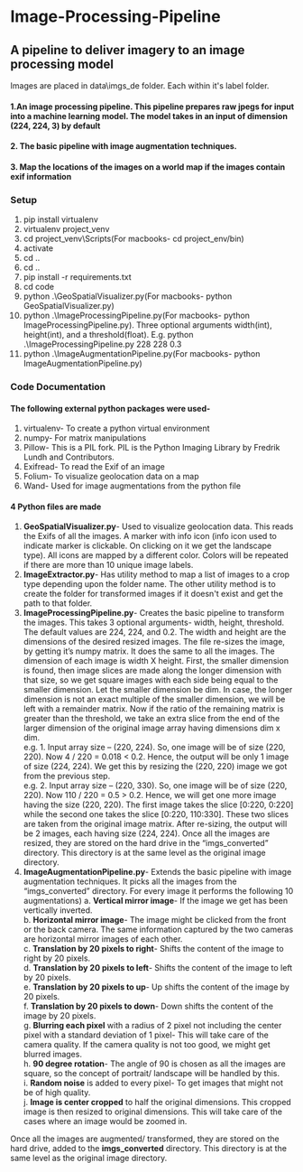 # Image-Processing-Pipeline

## A pipeline to deliver imagery to an image processing model
Images are placed in data\imgs_de folder. Each within it's label folder.
#### 1.An image processing pipeline. This pipeline prepares raw jpegs for input into a machine learning model. The model takes in an input of dimension (224, 224, 3) by default
#### 2. The basic pipeline with image augmentation techniques.
#### 3. Map the locations of the images on a world map if the images contain exif information

### Setup
1) pip install virtualenv
2) virtualenv project_venv
3) cd project_venv\Scripts(For macbooks- cd project_env/bin)
4) activate
5) cd ..
6) cd ..
7) pip install -r requirements.txt
8) cd code
9) python .\GeoSpatialVisualizer.py(For macbooks- python GeoSpatialVisualizer.py)
10) python .\ImageProcessingPipeline.py(For macbooks- python ImageProcessingPipeline.py). Three
optional arguments width(int), height(int), and a threshold(float). E.g. python
.\ImageProcessingPipeline.py 228 228 0.3
11) python .\ImageAugmentationPipeline.py(For macbooks- python ImageAugmentationPipeline.py)

### Code Documentation

#### The following external python packages were used-
1)	virtualenv- To create a python virtual environment
2)	numpy- For matrix manipulations
3)	Pillow- This is a PIL fork. PIL is the Python Imaging Library by Fredrik Lundh and Contributors.
4)	Exifread- To read the Exif of an image
5)	Folium- To visualize geolocation data on a map
6)	Wand- Used for image augmentations from the python file

#### 4 Python files are made
1)	**GeoSpatialVisualizer.py**- Used to visualize geolocation data. This reads the Exifs of all the images. A marker with info icon (info icon used to indicate marker is clickable. On clicking on it we get the landscape type). All icons are mapped by a different color. Colors will be repeated if there are more than 10 unique image labels.  
2)	**ImageExtractor.py**- Has utility method to map a list of images to a crop type depending upon the folder name. The other utility method is to create the folder for transformed images if it doesn't exist and get the path to that folder.
3)	**ImageProcessingPipeline.py**- Creates the basic pipeline to transform the images. This takes 3 optional arguments- width, height, threshold. The default values are 224, 224, and 0.2. The width and height are the dimensions of the desired resized images. The file re-sizes the image, by getting it’s numpy matrix. It does the same to all the images. The dimension of each image is width X height. First, the smaller dimension is found, then image slices are made along the longer dimension with that size, so we get square images with each side being equal to the smaller dimension. Let the smaller dimension be dim. In case, the longer dimension is not an exact multiple of the smaller dimension, we will be left with a remainder matrix. Now if the ratio of the remaining matrix is greater than the threshold, we take an extra slice from the end of the larger dimension of the original image array having dimensions dim x dim.<br/> 
e.g. 1. Input array size – (220, 224). So, one image will be of size (220, 220). Now 4 / 220 = 0.018 < 0.2. Hence, the output will be only 1 image of size (224, 224). We get this by resizing the (220, 220) image we got from the previous step. <br/>
e.g. 2. Input array size – (220, 330). So, one image will be of size (220, 220). Now 110 / 220 = 0.5 > 0.2. Hence, we will get one more image having the size (220, 220). The first image takes the slice [0:220, 0:220] while the second one takes the slice [0:220, 110:330]. These two slices are taken from the original image matrix. After re-sizing, the output will be 2 images, each having size (224, 224). 
Once all the images are resized, they are stored on the hard drive in the “imgs_converted” directory. This directory is at the same level as the original image directory. 
4)	**ImageAugmentationPipeline.py**- Extends the basic pipeline with image augmentation techniques. It picks all the images from the “imgs_converted” directory. For every image it performs the following 10 augmentations) 
a.	**Vertical mirror image**- If the image we get has been vertically inverted. <br/>
b.	**Horizontal mirror image**- The image might be clicked from the front or the back camera. The same information captured by the two cameras are horizontal mirror images of each other. <br/>
c.	**Translation by 20 pixels to right**- Shifts the content of the image to right by 20 pixels. <br/>
d.	**Translation by 20 pixels to left**- Shifts the content of the image to left by 20 pixels. <br/>
e.	**Translation by 20 pixels to up**- Up shifts the content of the image by 20 pixels. <br/>
f.	**Translation by 20 pixels to down**- Down shifts the content of the image by 20 pixels. <br/>
g.	**Blurring each pixel** with a radius of 2 pixel not including the center pixel with a standard deviation of 1 pixel- This will take care of the camera quality. If the camera quality is not too good, we might get blurred images. <br/>
h.	**90 degree rotation**- The angle of 90 is chosen as all the images are square, so the concept of portrait/ landscape will be handled by this. <br/>
i.	 **Random noise** is added to every pixel- To get images that might not be of high quality. <br/>
j.	**Image is center cropped** to half the original dimensions. This cropped image is then resized to original dimensions. This will take care of the cases where an image would be zoomed in.


Once all the images are augmented/ transformed, they are stored on the hard drive, added to the **imgs_converted** directory. This directory is at the same level as the original image directory.
